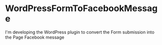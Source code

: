 # WordPressFormToFacebookMessage
I'm developing the WordPress plugin to convert the Form submission into the Page Facebook message
